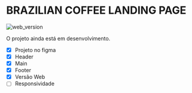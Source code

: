 # BRAZILIAN COFFEE LANDING PAGE

![web_version](https://user-images.githubusercontent.com/123594568/235998484-68ec7efe-466e-4a80-924f-b994ad8be010.png)

O projeto ainda está em desenvolvimento.

- [x] Projeto no figma
- [x] Header
- [x] Main
- [x] Footer
- [x] Versão Web
- [ ] Responsividade
